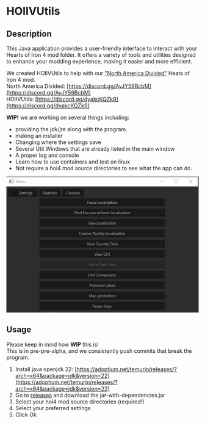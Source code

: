 # HOIIVUtils

## Description

This Java application provides a user-friendly interface to interact with your Hearts of Iron 4 mod folder. It offers a variety of tools and utilities designed to enhance your modding experience, making it easier and more efficient.  

We created HOIIVUtils to help with our
["North America Divided"](https://steamcommunity.com/sharedfiles/filedetails/?id=2780506619)
Heats of Iron 4 mod.  
North America Divided: [https://discord.gg/AyJY59BcbM](https://discord.gg/AyJY59BcbM)  
HOIIVUtils: [https://discord.gg/dyakcKQZk9](https://discord.gg/dyakcKQZk9)

**WIP!** we are working on several things including:

- providing the jdk/jre along with the program.
- making an installer
- Changing where the settings save
- Several Util Windows that are already listed in the main window  
- A proper log and console
- Learn how to use containers and test on linux
- Not require a hoi4 mod source directories to see what the app can do.

![image](./Menu.png)

## Usage
Please keep in mind how **WIP** this is!  
This is in pre-pre-alpha, and we consistently push commits that break the program.   
1. Install java openjdk 22: [https://adoptium.net/temurin/releases/?arch=x64&package=jdk&version=22](https://adoptium.net/temurin/releases/?arch=x64&package=jdk&version=22)  
2. Go to [releases](https://github.com/battleskorpion/HOIIVUtils/releases) and download the jar-with-dependencies.jar   
3. Select your hoi4 mod source directories (required!)  
4. Select your preferred settings  
5. Click Ok
